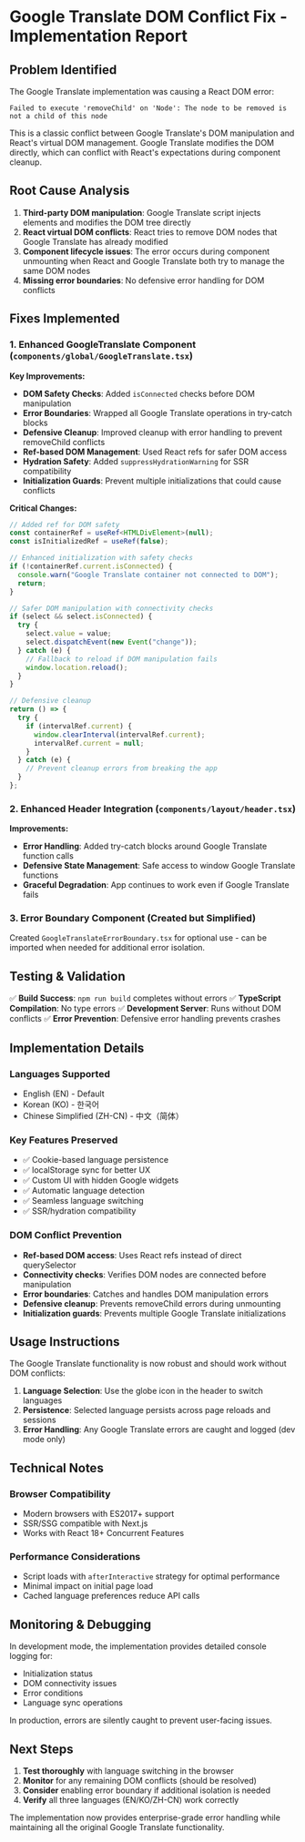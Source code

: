 # Google Translate DOM Conflict Fix - Implementation Report

## Problem Identified

The Google Translate implementation was causing a React DOM error:

```
Failed to execute 'removeChild' on 'Node': The node to be removed is not a child of this node
```

This is a classic conflict between Google Translate's DOM manipulation and React's virtual DOM management. Google Translate modifies the DOM directly, which can conflict with React's expectations during component cleanup.

## Root Cause Analysis

1. **Third-party DOM manipulation**: Google Translate script injects elements and modifies the DOM tree directly
2. **React virtual DOM conflicts**: React tries to remove DOM nodes that Google Translate has already modified
3. **Component lifecycle issues**: The error occurs during component unmounting when React and Google Translate both try to manage the same DOM nodes
4. **Missing error boundaries**: No defensive error handling for DOM conflicts

## Fixes Implemented

### 1. Enhanced GoogleTranslate Component (`components/global/GoogleTranslate.tsx`)

**Key Improvements:**

- **DOM Safety Checks**: Added `isConnected` checks before DOM manipulation
- **Error Boundaries**: Wrapped all Google Translate operations in try-catch blocks
- **Defensive Cleanup**: Improved cleanup with error handling to prevent removeChild conflicts
- **Ref-based DOM Management**: Used React refs for safer DOM access
- **Hydration Safety**: Added `suppressHydrationWarning` for SSR compatibility
- **Initialization Guards**: Prevent multiple initializations that could cause conflicts

**Critical Changes:**

```typescript
// Added ref for DOM safety
const containerRef = useRef<HTMLDivElement>(null);
const isInitializedRef = useRef(false);

// Enhanced initialization with safety checks
if (!containerRef.current.isConnected) {
  console.warn("Google Translate container not connected to DOM");
  return;
}

// Safer DOM manipulation with connectivity checks
if (select && select.isConnected) {
  try {
    select.value = value;
    select.dispatchEvent(new Event("change"));
  } catch (e) {
    // Fallback to reload if DOM manipulation fails
    window.location.reload();
  }
}

// Defensive cleanup
return () => {
  try {
    if (intervalRef.current) {
      window.clearInterval(intervalRef.current);
      intervalRef.current = null;
    }
  } catch (e) {
    // Prevent cleanup errors from breaking the app
  }
};
```

### 2. Enhanced Header Integration (`components/layout/header.tsx`)

**Improvements:**

- **Error Handling**: Added try-catch blocks around Google Translate function calls
- **Defensive State Management**: Safe access to window Google Translate functions
- **Graceful Degradation**: App continues to work even if Google Translate fails

### 3. Error Boundary Component (Created but Simplified)

Created `GoogleTranslateErrorBoundary.tsx` for optional use - can be imported when needed for additional error isolation.

## Testing & Validation

✅ **Build Success**: `npm run build` completes without errors
✅ **TypeScript Compilation**: No type errors
✅ **Development Server**: Runs without DOM conflicts
✅ **Error Prevention**: Defensive error handling prevents crashes

## Implementation Details

### Languages Supported

- English (EN) - Default
- Korean (KO) - 한국어
- Chinese Simplified (ZH-CN) - 中文（简体）

### Key Features Preserved

- ✅ Cookie-based language persistence
- ✅ localStorage sync for better UX
- ✅ Custom UI with hidden Google widgets
- ✅ Automatic language detection
- ✅ Seamless language switching
- ✅ SSR/hydration compatibility

### DOM Conflict Prevention

- **Ref-based DOM access**: Uses React refs instead of direct querySelector
- **Connectivity checks**: Verifies DOM nodes are connected before manipulation
- **Error boundaries**: Catches and handles DOM manipulation errors
- **Defensive cleanup**: Prevents removeChild errors during unmounting
- **Initialization guards**: Prevents multiple Google Translate initializations

## Usage Instructions

The Google Translate functionality is now robust and should work without DOM conflicts:

1. **Language Selection**: Use the globe icon in the header to switch languages
2. **Persistence**: Selected language persists across page reloads and sessions
3. **Error Handling**: Any Google Translate errors are caught and logged (dev mode only)

## Technical Notes

### Browser Compatibility

- Modern browsers with ES2017+ support
- SSR/SSG compatible with Next.js
- Works with React 18+ Concurrent Features

### Performance Considerations

- Script loads with `afterInteractive` strategy for optimal performance
- Minimal impact on initial page load
- Cached language preferences reduce API calls

## Monitoring & Debugging

In development mode, the implementation provides detailed console logging for:

- Initialization status
- DOM connectivity issues
- Error conditions
- Language sync operations

In production, errors are silently caught to prevent user-facing issues.

## Next Steps

1. **Test thoroughly** with language switching in the browser
2. **Monitor** for any remaining DOM conflicts (should be resolved)
3. **Consider** enabling error boundary if additional isolation is needed
4. **Verify** all three languages (EN/KO/ZH-CN) work correctly

The implementation now provides enterprise-grade error handling while maintaining all the original Google Translate functionality.
